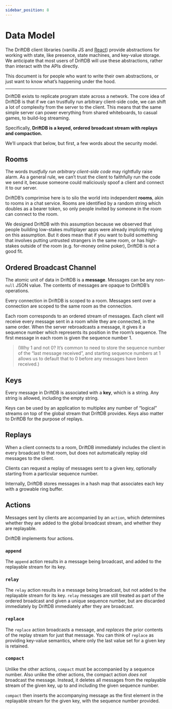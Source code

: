 ```yaml
---
sidebar_position: 8
---
```


# Data Model

The DriftDB client libraries (vanilla JS and [React](/docs/react)) provide abstractions for working with state, like presence, state machines, and key-value
storage. We anticipate that most users of DriftDB will use these abstractions, rather than interact with the APIs directly.

This document is for people who want to write their own abstractions, or just want to know what’s happening under the hood.

---

DriftDB exists to replicate program state across a network. The core idea of DriftDB is that if we can trustfully run arbitrary client-side
code, we can shift a lot of complexity from the server to the client. This means that the same simple server can power everything from shared whiteboards, to
casual games, to build-log streaming.

Specifically, **DriftDB is a keyed, ordered broadcast stream with replays and compaction.**

We’ll unpack that below, but first, a few words about the security model.

## Rooms

The words _trustfully run arbitrary client-side code_ may rightfully raise alarm. As a general rule, we can’t trust the
client to faithfully run the code we send it, because someone could maliciously spoof a client and connect it to our server.

DriftDB’s comprimise here is to silo the world into independent **rooms**, akin to rooms in a chat service. Rooms are identified by a random string which
doubles as a bearer token, so only people invited by someone in the room can connect to the room.

We designed DriftDB with this assumption because we observed that people building low-stakes multiplayer apps were already implicitly relying on this
assumption. But it does mean that if you want to build something that involves putting untrusted strangers in the same room, or has high-stakes outside of the
room (e.g. for-money online poker), DriftDB is not a good fit.

## Ordered Broadcast Channel

The atomic unit of data in DriftDB is a **message**. Messages can be any non-`null` JSON value. The contents of messages are opaque to DriftDB’s operations.

Every connection in DriftDB is scoped to a room. Messages sent over a connection are scoped to the same room as the connection.

Each room corresponds to an ordered stream of messages. Each client will receive every message sent in a room while they are connected, in the same order.
When the server rebroadcasts a message, it gives it a sequence number which represents its position in the room’s sequence. The first message in each room
is given the sequence number 1.

> (Why 1 and not 0? It’s common to need to store the sequence number of the “last message received”, and starting sequence numbers at 1 allows us to default that
to 0 before any messages have been received.)

## Keys

Every message in DriftDB is associated with a **key**, which is a string. Any string is allowed, including the empty string.

Keys can be used by an application to multiplex any number of “logical” streams on top of the global stream that DriftDB provides. Keys also matter to DriftDB
for the purpose of replays.

## Replays

When a client connects to a room, DriftDB immediately includes the client in every broadcast to that room, but does not automatically replay old messages to
the client.

Clients can request a replay of messages sent to a given key, optionally starting from a particular sequence number.

Internally, DriftDB stores messages in a hash map that associates each key with a growable ring buffer.

## Actions

Messages sent by clients are accompanied by an `action`, which determines whether they are added to the global broadcast stream, and whether they are replayable.

DriftDB implements four actions.

### `append`

The `append` action results in a message being broadcast, and added to the replayable stream for its key.

### `relay`

The `relay` action results in a message being broadcast, but not added to the replayable stream for its key. `relay` messages are still treated as part of the ordered
broadcast and given a unique sequence number, but are discarded immediately by DriftDB immediately after they are broadcast.

### `replace`

The `replace` action broadcasts a message, and *replaces* the prior contents of the replay stream for just that message. You can think of `replace` as providing
key-value semantics, where only the last value set for a given key is retained.

### `compact`

Unlike the other actions, `compact` must be accompanied by a sequence number. Also unlike the other actions, the compact action
*does not* broadcast the message. Instead, it deletes all messages from the replayable stream of the given key, up to and including the given sequence number.

`compact` then inserts the accompanying message as the first element in the replayable stream for the given key, with the sequence number provided.



